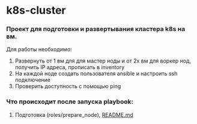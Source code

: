 # k8s-cluster

### Проект для подготовки и развертывания кластера k8s на вм.

Для работы необходимо: 
1. Развернуть от 1 вм для для мастер ноды и от 2х вм для воркер нод, получить IP адреса, прописать в inventory
2. На каждой ноде создать пользователя ansible и настроить ssh подключение
3. Проверить доступность с помощью ping

### Что происходит после запуска playbook:

1. Подготовка (roles/prepare_node), [README.md](roles/prepare_node/vars/main.yml)